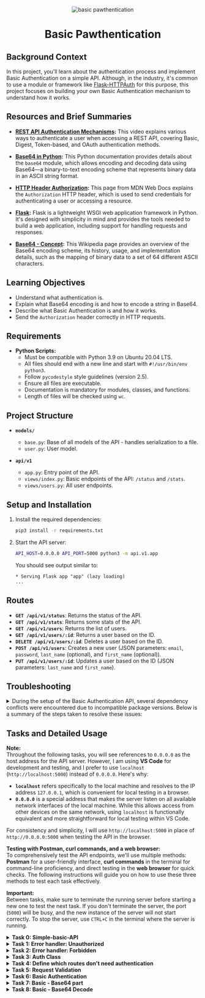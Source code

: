 
<div align="center">
  <img src="https://github.com/user-attachments/assets/68a4c398-6158-43b2-a6f2-ec1a357f5390" alt="basic pawthentication">
</div>


<div align="center">
  <h1>Basic Pawthentication</h1>
</div>

## Background Context

In this project, you'll learn about the authentication process and implement Basic Authentication on a simple API. Although, in the industry, it's common to use a module or framework like [Flask-HTTPAuth](https://flask-httpauth.readthedocs.io/en/latest/) for this purpose, this project focuses on building your own Basic Authentication mechanism to understand how it works.

## Resources and Brief Summaries

- **[REST API Authentication Mechanisms](https://www.youtube.com/watch?v=501dpx2IjGY):** This video explains various ways to authenticate a user when accessing a REST API, covering Basic, Digest, Token-based, and OAuth authentication methods.
  
- **[Base64 in Python](https://docs.python.org/3.9/library/base64.html):** This Python documentation provides details about the `base64` module, which allows encoding and decoding data using Base64—a binary-to-text encoding scheme that represents binary data in an ASCII string format.
  
- **[HTTP Header Authorization](https://developer.mozilla.org/en-US/docs/Web/HTTP/Headers/Authorization):** This page from MDN Web Docs explains the `Authorization` HTTP header, which is used to send credentials for authenticating a user or accessing a resource.
  
- **[Flask](https://palletsprojects.com/projects/flask/):** Flask is a lightweight WSGI web application framework in Python. It's designed with simplicity in mind and provides the tools needed to build a web application, including support for handling requests and responses.
  
- **[Base64 - Concept](https://en.wikipedia.org/wiki/Base64):** This Wikipedia page provides an overview of the Base64 encoding scheme, its history, usage, and implementation details, such as the mapping of binary data to a set of 64 different ASCII characters.

## Learning Objectives
- Understand what authentication is.
- Explain what Base64 encoding is and how to encode a string in Base64.
- Describe what Basic Authentication is and how it works.
- Send the `Authorization` header correctly in HTTP requests.

## Requirements

- **Python Scripts:**
  - Must be compatible with Python 3.9 on Ubuntu 20.04 LTS.
  - All files should end with a new line and start with `#!/usr/bin/env python3`.
  - Follow `pycodestyle` style guidelines (version 2.5).
  - Ensure all files are executable.
  - Documentation is mandatory for modules, classes, and functions.
  - Length of files will be checked using `wc`.

## Project Structure

- **`models/`**
  - `base.py`: Base of all models of the API - handles serialization to a file.
  - `user.py`: User model.

- **`api/v1`**
  - `app.py`: Entry point of the API.
  - `views/index.py`: Basic endpoints of the API: `/status` and `/stats`.
  - `views/users.py`: All user endpoints.

## Setup and Installation

1. Install the required dependencies:
   ```bash
   pip3 install -r requirements.txt
   ```

2. Start the API server:
   ```bash
   API_HOST=0.0.0.0 API_PORT=5000 python3 -m api.v1.app
   ```

   You should see output similar to:
   ```
   * Serving Flask app "app" (lazy loading)
   ...
   ```

## Routes

- **`GET /api/v1/status`**: Returns the status of the API.
- **`GET /api/v1/stats`**: Returns some stats of the API.
- **`GET /api/v1/users`**: Returns the list of users.
- **`GET /api/v1/users/:id`**: Returns a user based on the ID.
- **`DELETE /api/v1/users/:id`**: Deletes a user based on the ID.
- **`POST /api/v1/users`**: Creates a new user (JSON parameters: `email`, `password`, `last_name` (optional), and `first_name` (optional)).
- **`PUT /api/v1/users/:id`**: Updates a user based on the ID (JSON parameters: `last_name` and `first_name`).

## Troubleshooting
<details> <summary>
During the setup of the Basic Authentication API, several dependency conflicts were encountered due to incompatible package versions. Below is a summary of the steps taken to resolve these issues:</summary>

1. **Identified Dependency Conflicts:**
   - The initial error was due to an incompatibility between `Jinja2==2.11.2` and `MarkupSafe` versions. `Jinja2` required an older version of `MarkupSafe` that included the `soft_unicode` function, which was removed in newer versions.

2. **Downgraded `MarkupSafe` to a Compatible Version:**
   - Downgraded `MarkupSafe` to version `1.1.1` using:
     ```bash
     pip3 install markupsafe==1.1.1
     ```
   - This resolved the `soft_unicode` issue but led to another conflict with `Werkzeug`, which required a newer version of `MarkupSafe`.

3. **Aligned All Package Versions:**
   - To ensure compatibility across all dependencies, the following versions were installed:
     ```bash
     pip3 install Flask==1.1.2 Flask-Cors==3.0.8 Jinja2==2.11.2 requests==2.18.4 pycodestyle==2.6.0 MarkupSafe==1.1.1 Werkzeug==1.0.1
     ```
   - This included downgrading `Werkzeug` to version `1.0.1` to be compatible with the older `MarkupSafe`.

4. **Addressed `itsdangerous` Import Error:**
   - An import error occurred due to the installed version of `itsdangerous` (`2.1.2`) being incompatible with `Flask==1.1.2`.
   - Downgraded `itsdangerous` to version `1.1.0` to match the requirements of `Flask`:
     ```bash
     pip3 install itsdangerous==1.1.0
     ```

5. **Verified All Versions:**
   - Used the following command to verify the correct versions of all dependencies:
     ```bash
     pip3 list | grep -E 'Flask|Flask-Cors|Jinja2|requests|pycodestyle|MarkupSafe|Werkzeug|itsdangerous'
     ```

6. **Successfully Started the API Server:**
   - After aligning all package versions correctly, the API server started without errors using:
     ```bash
     API_HOST=0.0.0.0 API_PORT=5000 python3 -m api.v1.app
     ```


By carefully downgrading or upgrading packages to their compatible versions, the dependency conflicts were resolved, and the API was successfully launched.


</details>

## Tasks and Detailed Usage

**Note:**  
Throughout the following tasks, you will see references to `0.0.0.0` as the host address for the API server. However, I am using **VS Code** for development and testing, and I prefer to use `localhost` (`http://localhost:5000`) instead of `0.0.0.0`. Here's why:

- **`localhost`** refers specifically to the local machine and resolves to the IP address `127.0.0.1`, which is convenient for local testing in a browser.
- **`0.0.0.0`** is a special address that makes the server listen on all available network interfaces of the local machine. While this allows access from other devices on the same network, using `localhost` is functionally equivalent and more straightforward for local testing within VS Code.

For consistency and simplicity, I will use `http://localhost:5000` in place of `http://0.0.0.0:5000` when testing the API in the browser.

**Testing with Postman, curl commands, and a web browser:**  
To comprehensively test the API endpoints, we'll use multiple methods: **Postman** for a user-friendly interface, **curl commands** in the terminal for command-line proficiency, and direct testing in the **web browser** for quick checks. The following instructions will guide you on how to use these three methods to test each task effectively.


**Important:**  
Between tasks, make sure to terminate the running server before starting a new one to test the next task. If you don't terminate the server, the port (`5000`) will be busy, and the new instance of the server will not start correctly. To stop the server, use `CTRL+C` in the terminal where the server is running.

<details>
<summary><strong>Task 0: Simple-basic-API</strong></summary>

This task involves setting up and running a simple API that contains a single model, `User`. The users are stored using a serialization/deserialization mechanism in files. The goal is to start the API server and confirm its functionality by making a request to a specific endpoint.

### Step-by-Step Instructions

1. **Download the Project Files:**
   - I downloaded the provided `archive.zip` containing the necessary files for the project.
   - I then extracted the contents of `archive.zip`. There was a folder named `SimpleAPI` with the following files:
     - `requirements.txt`: Lists all dependencies needed to run the API.
     - `models/`: Contains the user model and base model for handling serialization.
     - `api/v1/`: Contains the API application and endpoint views.
     - `README.md`: I incorporated relevant pieces into this README.md.

2. **Move the Files to Your Repository:**
   - I moved the contents of the `SimpleAPI` folder (`models`, `api`, `requirements.txt`, and `README.md`) to the root of your repository directory (`atlas-web_back_end/Basic_authentication`).

3. **Install the Required Dependencies:**
   - Open a terminal and navigate to the root of your repository:
     ```bash
     cd path/to/atlas-web_back_end/Basic_authentication
     ```
   - Install the required dependencies specified in `requirements.txt`:
     ```bash
     pip3 install -r requirements.txt
     ```
   - If you encounter any dependency issues, refer to the [Troubleshooting](#troubleshooting) section for steps to resolve them.

4. **Start the API Server:**
   - Once all dependencies are installed, start the API server using the following command:
     ```bash
     API_HOST=0.0.0.0 API_PORT=5000 python3 -m api.v1.app
     ```
   - You should see output indicating the Flask app is being served:
     ```
     * Serving Flask app "app" (lazy loading)
     ...
     ```

5. **Test the API Using `curl`:**
   - In another terminal tab, make a GET request to the `/status` endpoint to confirm the API is running correctly:
     ```bash
     curl "http://0.0.0.0:5000/api/v1/status" -vvv
     ```
   - The expected output should be similar to:
     ```
     *   Trying 0.0.0.0:5000...
     * Connected to 0.0.0.0 (127.0.0.1) port 5000 (#0)
     > GET /api/v1/status HTTP/1.1
     > Host: 0.0.0.0:5000
     > User-Agent: curl/7.81.0
     > Accept: */*
     > 
     * Mark bundle as not supporting multiuse
     * HTTP/1.0, assume close after body
     < HTTP/1.0 200 OK
     < Content-Type: application/json
     < Content-Length: 16
     < Access-Control-Allow-Origin: *
     < Server: Werkzeug/1.0.1 Python/3.10.12
     < Date: Tue, 10 Sep 2024 19:33:19 GMT
     < 
     {"status":"OK"}
     * Closing connection 0
     ```
   - This confirms that the API server is running and responding correctly.

6. **Test the API Using Postman:**
   - **Open Postman** and create a new request:
     - Set the request type to `GET`.
     - Enter the URL:
       ```
       http://localhost:5000/api/v1/status
       ```
     - Click on "Send" to make the request.
     - You should see a JSON response similar to:
       ```json
       {"status":"OK"}
       ```

7. **Test Using a Web Browser:**
   - Open your web browser (e.g., Chrome, Firefox, Safari).
   - In the address bar, type the following URL and press Enter:
     ```
     http://localhost:5000/api/v1/status
     ```
   - The browser should display the following JSON response:
     ```json
     {"status":"OK"}
     ```
   - This confirms that the API server is running correctly and responding to HTTP GET requests.

</details>


<details>
<summary><strong>Task 1: Error handler: Unauthorized</strong></summary>

This task involves adding a new error handler for unauthorized access (HTTP status code 401) in `api/v1/app.py` and creating an endpoint that triggers this error in `api/v1/views/index.py`.

### Step-by-Step Instructions

1. **Edit `api/v1/app.py`:**
   - Add a new error handler for the 401 status code. The response should be a JSON object `{"error": "Unauthorized"}` with a status code of `401`. Use `jsonify` from Flask to format the response.
   - The updated `app.py` should look like this:

   ```python
   #!/usr/bin/env python3
   """
   Route module for the API
   """
   from os import getenv
   from api.v1.views import app_views
   from flask import Flask, jsonify, abort, request
   from flask_cors import (CORS, cross_origin)
   import os

   app = Flask(__name__)
   app.register_blueprint(app_views)
   CORS(app, resources={r"/api/v1/*": {"origins": "*"}})

   @app.errorhandler(404)
   def not_found(error) -> str:
       """ Not found handler """
       return jsonify({"error": "Not found"}), 404

   @app.errorhandler(401)
   def unauthorized(error) -> str:
       """ Unauthorized handler """
       return jsonify({"error": "Unauthorized"}), 401

   if __name__ == "__main__":
       host = getenv("API_HOST", "0.0.0.0")
       port = getenv("API_PORT", "5000")
       app.run(host=host, port=port)
   ```

2. **Edit `api/v1/views/index.py`:**
   - Add a new endpoint `/api/v1/unauthorized` that raises a 401 error using `abort(401)`.
   - The updated `index.py` should look like this:

   ```python
   #!/usr/bin/env python3
   """ Module of Index views """
   from flask import jsonify, abort
   from api.v1.views import app_views

   @app_views.route('/status', methods=['GET'], strict_slashes=False)
   def status() -> str:
       """ GET /api/v1/status
       Return:
         - the status of the API
       """
       return jsonify({"status": "OK"})

   @app_views.route('/stats/', strict_slashes=False)
   def stats() -> str:
       """ GET /api/v1/stats
       Return:
         - the number of each objects
       """
       from models.user import User
       stats = {}
       stats['users'] = User.count()
       return jsonify(stats)

   @app_views.route('/unauthorized', methods=['GET'], strict_slashes=False)
   def unauthorized_endpoint():
       """ GET /api/v1/unauthorized
       Raise:
         - a 401 error
       """
       abort(401)
   ```

3. **Start the API Server:**
   - Run the following command to start the API server:
     ```bash
     API_HOST=0.0.0.0 API_PORT=5000 python3 -m api.v1.app
     ```
   - You should see output indicating the Flask app is running:
     ```
     * Running on http://0.0.0.0:5000/ (Press CTRL+C to quit)
     ```

4. **Test the Unauthorized Endpoint:**

   **Using `curl` in the Terminal:**
   - In a new terminal tab, use `curl` to test the new endpoint:
     ```bash
     curl "http://0.0.0.0:5000/api/v1/unauthorized"
     ```
   - The expected output should be:
     ```json
     {"error":"Unauthorized"}
     ```
   - You can also use the `-vvv` flag for a verbose output:
     ```bash
     curl "http://0.0.0.0:5000/api/v1/unauthorized" -vvv
     ```
   - The verbose output should show:
     ```
     *   Trying 0.0.0.0:5000...
     * Connected to 0.0.0.0 (127.0.0.1) port 5000 (#0)
     > GET /api/v1/unauthorized HTTP/1.1
     > Host: 0.0.0.0:5000
     > User-Agent: curl/7.81.0
     > Accept: */*
     > 
     * Mark bundle as not supporting multiuse
     * HTTP/1.0 401 UNAUTHORIZED
     < Content-Type: application/json
     < Content-Length: 25
     < Access-Control-Allow-Origin: *
     < Server: Werkzeug/1.0.1 Python/3.10.12
     < Date: Tue, 10 Sep 2024 20:59:56 GMT
     < 
     {"error":"Unauthorized"}
     * Closing connection 0
     ```

   **Using a Web Browser:**
   - Open your web browser (e.g., Chrome, Firefox, Safari).
   - In the address bar, type the following URL and press Enter:
     ```
     http://localhost:5000/api/v1/unauthorized
     ```
   - The browser should display the following JSON response:
     ```json
     {"error":"Unauthorized"}
     ```
   - This confirms that the API server is running correctly and handling unauthorized access as expected.

   **Using Postman:**
   - Open **Postman** and create a new request.
   - Set the request type to **GET**.
   - Enter the following URL:
     ```
     http://localhost:5000/api/v1/unauthorized
     ```
   - Click **Send**.
   - You should see a response with status code **401** and the JSON body:
     ```json
     {"error":"Unauthorized"}
     ```
   - This confirms that the error handler for unauthorized access is working correctly in Postman.

### Note
**Make sure to terminate the server (using `CTRL+C` in the terminal) between tasks.** This prevents the port (`5000`) from being busy and ensures the new instance of the server starts correctly.

</details>


<details>
<summary><strong>Task 2: Error handler: Forbidden</strong></summary>

This task involves adding a new error handler for the 403 Forbidden status code in `api/v1/app.py` and creating an endpoint `/api/v1/forbidden` in `api/v1/views/index.py` that triggers this error using `abort(403)`.

### Step-by-Step Instructions

1. **Edit `api/v1/app.py`:**
   - Add a new error handler for the 403 status code. The response should be a JSON object `{"error": "Forbidden"}` with a status code of `403`. Use `jsonify` from Flask to format the response.

   **Updated `api/v1/app.py`:**

   ```python
   #!/usr/bin/env python3
   """
   Route module for the API
   """
   from os import getenv
   from api.v1.views import app_views
   from flask import Flask, jsonify, abort, request
   from flask_cors import (CORS, cross_origin)
   import os

   app = Flask(__name__)
   app.register_blueprint(app_views)
   CORS(app, resources={r"/api/v1/*": {"origins": "*"}})

   @app.errorhandler(404)
   def not_found(error) -> str:
       """ Not found handler """
       return jsonify({"error": "Not found"}), 404

   @app.errorhandler(401)
   def unauthorized(error) -> str:
       """ Unauthorized handler """
       return jsonify({"error": "Unauthorized"}), 401

   @app.errorhandler(403)
   def forbidden(error) -> str:
       """ Forbidden handler """
       return jsonify({"error": "Forbidden"}), 403

   if __name__ == "__main__":
       host = getenv("API_HOST", "0.0.0.0")
       port = getenv("API_PORT", "5000")
       app.run(host=host, port=port)
   ```

2. **Edit `api/v1/views/index.py`:**
   - Add a new endpoint `/api/v1/forbidden` that raises a 403 error using `abort(403)`.

   **Updated `api/v1/views/index.py`:**

   ```python
   #!/usr/bin/env python3
   """ Module of Index views """
   from flask import jsonify, abort
   from api.v1.views import app_views

   @app_views.route('/status', methods=['GET'], strict_slashes=False)
   def status() -> str:
       """ GET /api/v1/status
       Return:
         - the status of the API
       """
       return jsonify({"status": "OK"})

   @app_views.route('/stats/', strict_slashes=False)
   def stats() -> str:
       """ GET /api/v1/stats
       Return:
         - the number of each objects
       """
       from models.user import User
       stats = {}
       stats['users'] = User.count()
       return jsonify(stats)

   @app_views.route('/unauthorized', methods=['GET'], strict_slashes=False)
   def unauthorized_endpoint():
       """ GET /api/v1/unauthorized
       Raise:
         - a 401 error
       """
       abort(401)

   @app_views.route('/forbidden', methods=['GET'], strict_slashes=False)
   def forbidden_endpoint():
       """ GET /api/v1/forbidden
       Raise:
         - a 403 error
       """
       abort(403)
   ```

3. **Start the API Server:**
   - Run the following command to start the API server:
     ```bash
     API_HOST=0.0.0.0 API_PORT=5000 python3 -m api.v1.app
     ```
   - You should see output indicating the Flask app is running:
     ```
     * Running on http://0.0.0.0:5000/ (Press CTRL+C to quit)
     ```

4. **Test the Forbidden Endpoint:**

   - **Using `curl` in the Terminal:**
     - In a new terminal tab, use `curl` to test the new endpoint:
       ```bash
       curl "http://localhost:5000/api/v1/forbidden"
       ```
     - The expected output should be:
       ```json
       {"error":"Forbidden"}
       ```
     - You can also use the `-vvv` flag for a verbose output:
       ```bash
       curl "http://localhost:5000/api/v1/forbidden" -vvv
       ```
     - The verbose output should show:
       ```
       *   Trying 0.0.0.0:5000...
       * Connected to 0.0.0.0 (127.0.0.1) port 5000 (#0)
       > GET /api/v1/forbidden HTTP/1.1
       > Host: 0.0.0.0:5000
       > User-Agent: curl/7.81.0
       > Accept: */*
       > 
       * Mark bundle as not supporting multiuse
       * HTTP 1.0 403 FORBIDDEN
       < Content-Type: application/json
       < Content-Length: 27
       < Access-Control-Allow-Origin: *
       < Server: Werkzeug/1.0.1 Python/3.10.12
       < Date: Tue, 10 Sep 2024 22:00:56 GMT
       < 
       {"error":"Forbidden"}
       * Closing connection 0
       ```

     - This confirms that the API server is running and the 403 error handler is working correctly.

   - **Using a Web Browser:**
     - Open your web browser (e.g., Chrome, Firefox, Safari).
     - In the address bar, type the following URL and press Enter:
       ```
       http://localhost:5000/api/v1/forbidden
       ```
     - The browser should display the following JSON response:
       ```json
       {"error":"Forbidden"}
       ```
     - This confirms that the API server is running correctly and handling forbidden access as expected.

   - **Using Postman:**
     - Open **Postman** and create a new request.
     - Set the request type to **GET**.
     - Enter the following URL:
       ```
       http://localhost:5000/api/v1/forbidden
       ```
     - Click **Send**.
     - You should see a response with status code **403** and the JSON body:
       ```json
       {"error":"Forbidden"}
       ```
     - This confirms that the error handler for forbidden access is working correctly in Postman.

### Note
**Make sure to terminate the server (using `CTRL+C` in the terminal) between tasks.** This prevents the port (`5000`) from being busy and ensures the new instance of the server starts correctly.

</details>


<details>
<summary><strong>Task 3: Auth Class</strong></summary>

This task involves creating a new `Auth` class in `api/v1/auth/auth.py` to manage the API's authentication system. The class serves as a template for all future authentication systems.

### Step-by-Step Instructions

1. **Create the Required Folder and Files:**
   - Create the `auth` folder inside `api/v1`:
     ```bash
     mkdir -p api/v1/auth
     ```
   - Create an empty `__init__.py` file inside `api/v1/auth`:
     ```bash
     touch api/v1/auth/__init__.py
     ```
   - Create the `auth.py` file inside `api/v1/auth`:
     ```bash
     touch api/v1/auth/auth.py
     ```

2. **Implement the `Auth` Class:**
   - Open `api/v1/auth/auth.py` and add the following code:

   ```python
   #!/usr/bin/env python3
   """
   This module contains the Auth class for managing API authentication.
   """
   from flask import request
   from typing import List, TypeVar

   class Auth:
       """Auth class to manage the API authentication."""

       def require_auth(self, path: str, excluded_paths: List[str]) -> bool:
           """This determines if a given path requires authentication."""
           return False

       def authorization_header(self, request=None) -> str:
           """Returns the authorization header from the request."""
           return None

       def current_user(self, request=None) -> TypeVar('User'):
           """Returns the current user."""
           return None
   ```

3. **Test the `Auth` Class:**

   - Use `main_0.py`:

   ```python
   #!/usr/bin/env python3
   """ Main 0
   """
   from api.v1.auth.auth import Auth

   a = Auth()

   print(a.require_auth("/api/v1/status/", ["/api/v1/status/"]))
   print(a.authorization_header())
   print(a.current_user())
   ```

4. **Ensure `main_0.py` is Executable:**

   - To ensure that you can run the script from the command line, you need to make it executable:
     ```bash
     chmod +x main_0.py
     ```

5. **Run the Script to Test the `Auth` Class:**

   - Execute the script to test the `Auth` class:
     ```bash
     ./main_0.py
     ```

   - The expected output should be:
     ```
     False
     None
     None
     ```

### Testing

- **Using `curl` in the Terminal:**
  - Open a new terminal and use the following `curl` commands to test the endpoints:

   ```bash
   curl "http://localhost:5000/api/v1/status"
   ```
   - Expected output:
   ```json
   {"status":"OK"}
   ```

   - To test the unauthorized endpoint:
   ```bash
   curl "http://localhost:5000/api/v1/unauthorized"
   ```
   - Expected output:
   ```json
   {"error":"Unauthorized"}
   ```

- **Using a Web Browser:**
   - Open your web browser (e.g., Chrome, Firefox, Safari).
   - In the address bar, type the following URL and press Enter:
     ```
     http://localhost:5000/api/v1/status
     ```
   - The browser should display the following JSON response:
     ```json
     {"status":"OK"}
     ```
   - To test the unauthorized endpoint, type:
     ```
     http://localhost:5000/api/v1/unauthorized
     ```
   - The browser should display:
     ```json
     {"error":"Unauthorized"}
     ```

- **Using Postman:**
  1. Open Postman and create a new request.
  2. Set the request method to `GET`.
  3. Enter the URL for the status endpoint:
     ```
     http://localhost:5000/api/v1/status
     ```
  4. Click **Send**. You should see a response similar to:
     ```json
     {"status":"OK"}
     ```
  5. To test the unauthorized endpoint, change the URL to:
     ```
     http://localhost:5000/api/v1/unauthorized
     ```
  6. Click **Send** again. The expected response should be:
     ```json
     {"error":"Unauthorized"}
     ```

### Explanation

- The `Auth` class contains three public methods that will form the basis for future authentication tasks:
  - **`require_auth`**: Checks if a given path requires authentication (currently always returns `False`).
  - **`authorization_header`**: Retrieves the `Authorization` header from the Flask request object (currently returns `None`).
  - **`current_user`**: Retrieves the current user (currently returns `None`).

### Note

Make sure to terminate the server between tasks to avoid any issues with the port being busy or the old configuration being used. To stop the server, use `CTRL+C` in the terminal where the server is running.

</details>


<details>
<summary><strong>Task 4: Define which routes don't need authentication</strong></summary>

This task involves updating the `require_auth` method in the `Auth` class to determine if a given path requires authentication by comparing it against a list of excluded paths.

### Step-by-Step Instructions

1. **Update the `require_auth` Method:**
   - Open `api/v1/auth/auth.py` and update the `require_auth` method with the following code:

   ```python
   def require_auth(self, path: str, excluded_paths: List[str]) -> bool:
       """This determines if a given path requires authentication."""
       if path is None or excluded_paths is None or not excluded_paths:
           return True

       # Normalize path to ensure it ends with a '/'
       if not path.endswith('/'):
           path += '/'

       # Check if the path is in excluded_paths
       if path in excluded_paths:
           return False

       return True
   ```

2. **Test the `require_auth` Method:**

   - Use `main_1.py`:

   ```python
   #!/usr/bin/env python3
   """ Main 1
   """
   from api.v1.auth.auth import Auth

   a = Auth()

   print(a.require_auth(None, None))
   print(a.require_auth(None, []))
   print(a.require_auth("/api/v1/status/", []))
   print(a.require_auth("/api/v1/status/", ["/api/v1/status/"]))
   print(a.require_auth("/api/v1/status", ["/api/v1/status/"]))
   print(a.require_auth("/api/v1/users", ["/api/v1/status/"]))
   print(a.require_auth("/api/v1/users", ["/api/v1/status/", "/api/v1/stats"]))
   ```

3. **Ensure `main_1.py` is Executable:**

   - To ensure that you can run the script from the command line, make it executable:
     ```bash
     chmod +x main_1.py
     ```

4. **Run the Script to Test the Updated Method:**

   - Execute the script to test the updated `require_auth` method:
     ```bash
     ./main_1.py
     ```

   - The expected output should be:
     ```
     True
     True
     True
     False
     False
     True
     True
     ```

### Testing

- **Using `curl` in the Terminal:**
  - Open a new terminal and use the following `curl` commands to test the endpoints:

   ```bash
   curl "http://localhost:5000/api/v1/status"
   ```
   - Expected output:
   ```json
   {"status":"OK"}
   ```

   - To test the unauthorized endpoint:
   ```bash
   curl "http://localhost:5000/api/v1/unauthorized"
   ```
   - Expected output:
   ```json
   {"error":"Unauthorized"}
   ```

- **Using a Web Browser:**
   - Open your web browser (e.g., Chrome, Firefox, Safari).
   - In the address bar, type the following URL and press Enter:
     ```
     http://localhost:5000/api/v1/status
     ```
   - The browser should display the following JSON response:
     ```json
     {"status":"OK"}
     ```
   - To test the unauthorized endpoint, type:
     ```
     http://localhost:5000/api/v1/unauthorized
     ```
   - The browser should display:
     ```json
     {"error":"Unauthorized"}
     ```

- **Using Postman:**
  1. Open Postman and create a new request.
  2. Set the request method to `GET`.
  3. Enter the URL for the status endpoint:
     ```
     http://localhost:5000/api/v1/status
     ```
  4. Click **Send**. You should see a response similar to:
     ```json
     {"status":"OK"}
     ```
  5. To test the unauthorized endpoint, change the URL to:
     ```
     http://localhost:5000/api/v1/unauthorized
     ```
  6. Click **Send** again. The expected response should be:
     ```json
     {"error":"Unauthorized"}
     ```

### Explanation

- The updated `require_auth` method checks if:
  - `path` is `None` or `excluded_paths` is `None` or empty, and returns `True` (authentication required).
  - Normalizes `path` to ensure it ends with a `/`.
  - If the normalized `path` is in `excluded_paths`, it returns `False` (no authentication required).
  - If none of these conditions are met, it returns `True` (authentication required).

### Note

Make sure to terminate the server between tasks to avoid any issues with the port being busy or the old configuration being used. To stop the server, use `CTRL+C` in the terminal where the server is running.

</details>


<details>
<summary><strong>Task 5: Request Validation</strong></summary>

This task secures the API by validating all incoming requests, ensuring that only authorized requests can access specific resources. The authentication logic is dynamically set up based on the `AUTH_TYPE` environment variable.

### Step-by-Step Instructions

1. **Update the `authorization_header` Method in `Auth` Class:**
   - Open `api/v1/auth/auth.py` and update the `authorization_header` method:

   ```python
   def authorization_header(self, request=None) -> str:
       """Returns the authorization header from the request."""
       if request is None or 'Authorization' not in request.headers:
           return None
       return request.headers['Authorization']
   ```

2. **Update `api/v1/app.py` to Validate Requests:**

   - Open `api/v1/app.py` and make the following changes:
     - Define a variable `auth` initialized to `None`.
     - Use the `AUTH_TYPE` environment variable to determine the type of authentication to use.
     - Implement the `before_request` method to filter each request.

   **Updated `app.py` code:**
   ```python
   auth = None
   AUTH_TYPE = getenv("AUTH_TYPE")

   if AUTH_TYPE == 'auth':
       from api.v1.auth.auth import Auth
       auth = Auth()

   @app.before_request
   def before_request_handler():
       """Before request handler to filter each request."""
       if auth is None:
           return
       excluded_paths = [
           '/api/v1/status/',
           '/api/v1/unauthorized/',
           '/api/v1/forbidden/'
       ]
       if not auth.require_auth(request.path, excluded_paths):
           return
       if auth.authorization_header(request) is None:
           abort(401)
       if auth.current_user(request) is None:
           abort(403)
   ```

3. **Run the Server with the Correct Environment Variable:**

   - Open a terminal and run the server with the `AUTH_TYPE` environment variable set:
     ```bash
     API_HOST=0.0.0.0 API_PORT=5000 AUTH_TYPE=auth python3 -m api.v1.app
     ```

4. **Test the Request Validation Using `curl`:**

   - In another terminal, use `curl` to test the various endpoints:

   ```bash
   curl "http://localhost:5000/api/v1/status"
   # Expected output: {"status": "OK"}

   curl "http://localhost:5000/api/v1/status/"
   # Expected output: {"status": "OK"}

   curl "http://localhost:5000/api/v1/users"
   # Expected output: {"error": "Unauthorized"}

   curl "http://localhost:5000/api/v1/users" -H "Authorization: Test"
   # Expected output: {"error": "Forbidden"}
   ```

5. **Test the Request Validation Using Postman:**

   - Open Postman and create a new **GET** request:
     - **URL**: `http://localhost:5000/api/v1/status`
   - Click **Send**.
   - You should see a JSON response:
     ```json
     {
       "status": "OK"
     }
     ```

   - Test the endpoint that requires authentication:
     - **URL**: `http://localhost:5000/api/v1/users`
     - Click **Send** without any headers.
   - You should see a JSON response:
     ```json
     {
       "error": "Unauthorized"
     }
     ```

   - **To Test the `Forbidden` Response:**
     1. In Postman, add a new header:
        - **Key**: `Authorization`
        - **Value**: `Test`
     2. Click **Send**.
     3. You should see the following JSON response:
     ```json
     {
       "error": "Forbidden"
     }
     ```

6. **Test the Request Validation in the Browser:**

   - Open your web browser and navigate to the following URL:
     ```
     http://localhost:5000/api/v1/status/
     ```
   - You should see a JSON response similar to:
     ```json
     {
       "status": "OK"
     }
     ```

   - Next, test an endpoint that requires authentication by navigating to:
     ```
     http://localhost:5000/api/v1/users
     ```
   - You should see a JSON response similar to:
     ```json
     {
       "error": "Unauthorized"
     }
     ```

   - **To Test the `Forbidden` Response in the Browser:**
     1. Install a browser extension like **ModHeader** (available for Chrome and Firefox) or any other HTTP header modification tool.
     2. Open the extension (e.g., **ModHeader**).
     3. Add a new header:
        - **Name**: `Authorization`
        - **Value**: `Test`
     4. Navigate to:
        ```
        http://localhost:5000/api/v1/users
        ```
     5. You should see the following JSON response:
     ```json
     {
       "error": "Forbidden"
     }
     ```

### Explanation

- **Request Validation Logic:**
  - **Check for `auth`:** If `auth` is `None`, do nothing.
  - **Check Path:** If the request path does not require authentication, do nothing.
  - **Check Authorization Header:** If the `Authorization` header is missing, return a 401 error.
  - **Check Current User:** If the user is not authenticated, return a 403 error.

### Note

Make sure to terminate the server between tasks to avoid any issues with the port being busy or the old configuration being used.

</details>



<details>
<summary><strong>Task 6: Basic Authentication</strong></summary>

This task involves creating a new authentication class, `BasicAuth`, which inherits from `Auth`. The class will be used to manage basic authentication for the API.

### Step-by-Step Instructions

1. **Create the `BasicAuth` Class:**
   - Create a new file `api/v1/auth/basic_auth.py`.
   - Inside `basic_auth.py`, define a new class `BasicAuth` that inherits from `Auth`:

   ```python
   #!/usr/bin/env python3
   """Basic authentication module for the API."""

   from api.v1.auth.auth import Auth

   class BasicAuth(Auth):
       """BasicAuth class that inherits from Auth."""
       pass
   ```

2. **Update `api/v1/app.py` to Use `BasicAuth`:**
   - Open `api/v1/app.py` and modify the code to select the correct authentication method based on the environment variable `AUTH_TYPE`:

   ```python
   auth = None
   AUTH_TYPE = getenv("AUTH_TYPE")

   if AUTH_TYPE == 'auth':
       from api.v1.auth.auth import Auth
       auth = Auth()
   elif AUTH_TYPE == 'basic_auth':
       from api.v1.auth.basic_auth import BasicAuth
       auth = BasicAuth()
   ```

3. **Run the Server with the Correct Environment Variable:**
   - Run the server with `AUTH_TYPE` set to `basic_auth`:
   ```bash
   API_HOST=0.0.0.0 API_PORT=5000 AUTH_TYPE=basic_auth python3 -m api.v1.app
   ```

4. **Test the Basic Authentication Using `curl`:**
   - Use `curl` commands to test the different endpoints:

   ```bash
   curl "http://0.0.0.0:5000/api/v1/status"
   # Expected output: {"status": "OK"}

   curl "http://0.0.0.0:5000/api/v1/status/"
   # Expected output: {"status": "OK"}

   curl "http://0.0.0.0:5000/api/v1/users"
   # Expected output: {"error": "Unauthorized"}

   curl "http://0.0.0.0:5000/api/v1/users" -H "Authorization: Test"
   # Expected output: {"error": "Forbidden"}
   ```

5. **Test Basic Authentication in the Browser:**

   - Follow the steps mentioned in previous tasks to use the **ModHeader** extension to add the `Authorization` header:
     - **Name:** `Authorization`
     - **Value:** `Test`
   - Navigate to:
     ```
     http://localhost:5000/api/v1/users
     ```
   - You should see the following JSON response:
     ```json
     {
       "error": "Forbidden"
     }
     ```

6. **Test Basic Authentication Using Postman:**

   - **Open Postman:**
     - Launch the Postman application on your computer.
   - **Create a New Request:**
     - Click on the "New" button or select "Request" to create a new HTTP request.
   - **Set the Request Method and URL:**
     - Set the request method to **GET**.
     - Enter the URL:
       ```
       http://localhost:5000/api/v1/users
       ```
   - **Add the Authorization Header:**
     - Go to the **Headers** tab in Postman.
     - Add a new header with:
       - **Key:** `Authorization`
       - **Value:** `Test`
   - **Send the Request:**
     - Click the "Send" button to send the request to the server.
   - **Check the Response:**
     - You should see a JSON response indicating a "Forbidden" error:
     ```json
     {
       "error": "Forbidden"
     }
     ```

### Explanation

- **Dynamic Authentication Setup:** Depending on the value of the `AUTH_TYPE` environment variable, the server uses either `Auth` or `BasicAuth` for request validation.

- **Request Handling Logic:**
  - **`auth` Variable:** Initialized to `None` and dynamically assigned based on the environment variable `AUTH_TYPE`.
  - **`BasicAuth` Class:** Inherits from `Auth` and will later be expanded to handle basic authentication mechanisms.

### Note

- **Remember to Terminate the Server Between Tasks:**  
  To avoid any issues with the port being busy or the old configuration being used, make sure to terminate the server before starting the next task.

</details>



<details>
<summary><strong>Task 7: Basic - Base64 part</strong></summary>

This task involves adding the method `extract_base64_authorization_header` in the `BasicAuth` class to extract the Base64 part of the Authorization header for Basic Authentication.

### Step-by-Step Instructions

1. **Implement the `extract_base64_authorization_header` Method:**
   - Open `api/v1/auth/basic_auth.py` and add the following code:

   ```python
   #!/usr/bin/env python3
   """This module contains Basic authentication for the API."""

   from api.v1.auth.auth import Auth


   class BasicAuth(Auth):
       """BasicAuth class that inherits from Auth."""

       def extract_base64_authorization_header(
           self, authorization_header: str
       ) -> str:
           """
           Extracts the Base64 part of the Authorization header for Basic Auth.
           """
           if authorization_header is None or not isinstance(
               authorization_header, str
           ):
               return None
           if not authorization_header.startswith("Basic "):
               return None
           return authorization_header[len("Basic "):]
   ```

2. **Test the `extract_base64_authorization_header` Method:**

   - Use `main_2.py`:

   ```python
   #!/usr/bin/env python3
   """ Main 2
   """
   from api.v1.auth.basic_auth import BasicAuth

   a = BasicAuth()

   print(a.extract_base64_authorization_header(None))
   print(a.extract_base64_authorization_header(89))
   print(a.extract_base64_authorization_header("Holberton School"))
   print(a.extract_base64_authorization_header("Basic Holberton"))
   print(a.extract_base64_authorization_header("Basic SG9sYmVydG9u"))
   print(a.extract_base64_authorization_header("Basic SG9sYmVydG9uIFNjaG9vbA=="))
   print(a.extract_base64_authorization_header("Basic1234"))
   ```

3. **Ensure  `main_2.py` is Executable:**

   - Make the script executable to run it from the command line:
     ```bash
     chmod +x main_2.py
     ```

4. **Run the Script to Test the `BasicAuth` Class:**

   - Execute the script to test the `extract_base64_authorization_header` method:
     ```bash
     ./main_2.py
     ```

   - The expected output should be:
     ```
     None
     None
     None
     Holberton
     SG9sYmVydG9u
     SG9sYmVydG9uIFNjaG9vbA==
     None
     ```

### Testing with Postman, `curl`, and Web Browser

#### **Testing with `curl` Commands:**

   - To test the method in the context of an API, use the following `curl` commands:

   ```bash
   curl -H "Authorization: Basic SG9sYmVydG9u" "http://0.0.0.0:5000/api/v1/users"
   # Expected output: {"error": "Unauthorized"}

   curl -H "Authorization: Basic SG9sYmVydG9uIFNjaG9vbA==" "http://0.0.0.0:5000/api/v1/users"
   # Expected output: {"error": "Forbidden"}
   ```

#### **Testing with a Web Browser:**

   - Use the **ModHeader** extension (or any HTTP header modification tool) to add an Authorization header:
     - **Name:** `Authorization`
     - **Value:** `Basic SG9sYmVydG9u`
   - Navigate to:
     ```
     http://localhost:5000/api/v1/users
     ```
   - You should see the JSON response:
   ```json
   {
     "error": "Unauthorized"
   }
   ```

   - Update the header value to `Basic SG9sYmVydG9uIFNjaG9vbA==` and refresh the page.
   - You should see the JSON response:
   ```json
   {
     "error": "Forbidden"
   }
   ```

#### **Testing with Postman:**

   - Open Postman and create a new request:
     - **Method:** GET
     - **URL:** `http://localhost:5000/api/v1/users`
   - Go to the **Headers** tab and add a new header:
     - **Key:** `Authorization`
     - **Value:** `Basic SG9sYmVydG9u`
   - Click **Send** to make the request.
   - You should see a JSON response:
   ```json
   {
     "error": "Unauthorized"
   }
   ```

   - Update the **Authorization** header value to `Basic SG9sYmVydG9uIFNjaG9vbA==`.
   - Click **Send** again to make the request.
   - You should see a JSON response:
   ```json
   {
     "error": "Forbidden"
   }
   ```

### Explanation

- **Method Behavior:**  
  The `extract_base64_authorization_header` method extracts the Base64 part of the Authorization header if it starts with "Basic ".
  - Returns `None` if the input is `None`, not a string, or does not start with "Basic ".
  - Returns the Base64 part of the header if it is correctly formatted.

### Note

- **Terminate the Server Between Tasks:**  
  Remember to terminate the server between tasks to avoid any issues with the port being busy or the old configuration being used.

</details>


<details>
<summary><strong>Task 8: Basic - Base64 Decode</strong></summary>

This task involves adding a method to the `BasicAuth` class that decodes a Base64-encoded string to its UTF-8 representation. The method will handle different cases, such as invalid inputs or non-Base64 strings.

### Step-by-Step Instructions

1. **Update the `BasicAuth` Class:**
   - Open `api/v1/auth/basic_auth.py` and add the following method to the `BasicAuth` class:

   ```python
   def decode_base64_authorization_header(
       self, base64_authorization_header: str
   ) -> str:
       """
       Decodes a Base64 string to its UTF-8 representation.
       """
       if base64_authorization_header is None or not isinstance(
           base64_authorization_header, str
       ):
           return None
       try:
           base64_bytes = base64_authorization_header.encode('utf-8')
           decoded_bytes = base64.b64decode(base64_bytes)
           return decoded_bytes.decode('utf-8')
       except Exception:
           return None
   ```

2. **Test the `decode_base64_authorization_header` Method:**

   - Use `main_3.py`t:

   ```python
   #!/usr/bin/env python3
   """ Main 3
   """
   from api.v1.auth.basic_auth import BasicAuth

   a = BasicAuth()

   print(a.decode_base64_authorization_header(None))
   print(a.decode_base64_authorization_header(89))
   print(a.decode_base64_authorization_header("Holberton School"))
   print(a.decode_base64_authorization_header("SG9sYmVydG9u"))
   print(a.decode_base64_authorization_header("SG9sYmVydG9uIFNjaG9vbA=="))
   print(a.decode_base64_authorization_header(a.extract_base64_authorization_header("Basic SG9sYmVydG9uIFNjaG9vbA==")))
   ```

3. **Ensure `main_3.py` is Executable:**

   - Make the script executable to run it from the command line:
     ```bash
     chmod +x main_3.py
     ```

4. **Run the Script to Test the Method:**

   - Execute the script to test the `decode_base64_authorization_header` method:
     ```bash
     ./main_3.py
     ```

   - The expected output should be:
     ```
     None
     None
     None
     Holberton
     Holberton School
     Holberton School
     ```

5. **Test Using `curl`, Postman, or Web Browser:**

   - These tools do not apply for this task, as it involves a backend method that doesn't directly interact with HTTP requests.


### Explanation

- **`decode_base64_authorization_header` Method:**
  - This method decodes a Base64 string to a UTF-8 string. It handles several edge cases:
    - Returns `None` if the input is `None` or not a string.
    - Returns `None` if the input is not a valid Base64 string.
    - Otherwise, it decodes the Base64 string and returns its UTF-8 representation.

### Note

- **Remember to Terminate the Server Between Tasks:**  
  Ensure the server is terminated between tasks to avoid any issues with the port being busy or retaining the old configuration.

</details>
